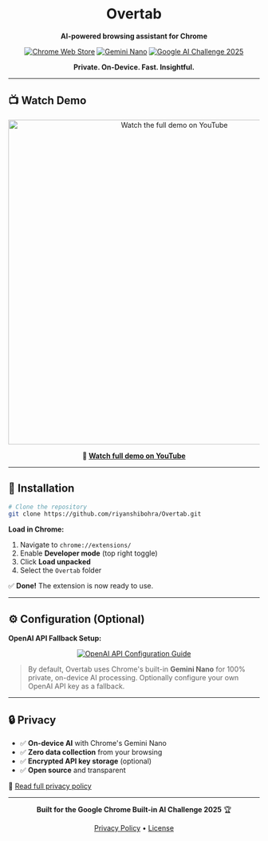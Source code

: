 <div align="center">

# Overtab

**AI-powered browsing assistant for Chrome**

[![Chrome Web Store](https://img.shields.io/badge/Chrome%20Web%20Store-Under%20Review-blue?logo=googlechrome&logoColor=white)](#)
[![Gemini Nano](https://img.shields.io/badge/Gemini%20Nano-Powered-4285F4?logo=google&logoColor=white)](https://developer.chrome.com/docs/ai/built-in)
[![Google AI Challenge 2025](https://img.shields.io/badge/Google%20AI%20Challenge-2025-FF6B6B?logo=google&logoColor=white)](https://developers.google.com/community/chrome-ai-dev-challenge)

**Private. On-Device. Fast. Insightful.**

</div>

---

## 📺 Watch Demo

<p align="center">
  <a href="https://www.youtube.com/watch?v=Wq5pnpnK9r0">
    <img src="https://img.youtube.com/vi/Wq5pnpnK9r0/maxresdefault.jpg" width="650" alt="Watch the full demo on YouTube"/>
  </a>
</p>

<p align="center">
  <strong>🎥 <a href="https://www.youtube.com/watch?v=Wq5pnpnK9r0">Watch full demo on YouTube</a></strong>
</p>

---

## 🚀 Installation

```bash
# Clone the repository
git clone https://github.com/riyanshibohra/Overtab.git
```

**Load in Chrome:**
1. Navigate to `chrome://extensions/`
2. Enable **Developer mode** (top right toggle)
3. Click **Load unpacked**
4. Select the `Overtab` folder

✅ **Done!** The extension is now ready to use.

---

## ⚙️ Configuration (Optional)

**OpenAI API Fallback Setup:**

<p align="center">
  <a href="https://github.com/user-attachments/assets/9ada0501-9fd4-4168-abad-256c4635ce96">
    <img src="https://img.shields.io/badge/📖_Configuration_Guide-blue?style=for-the-badge" alt="OpenAI API Configuration Guide"/>
  </a>
</p>

> By default, Overtab uses Chrome's built-in **Gemini Nano** for 100% private, on-device AI processing. Optionally configure your own OpenAI API key as a fallback.

---

## 🔒 Privacy

- ✅ **On-device AI** with Chrome's Gemini Nano
- ✅ **Zero data collection** from your browsing
- ✅ **Encrypted API key storage** (optional)
- ✅ **Open source** and transparent

📄 [Read full privacy policy](PRIVACY.md)

---

<div align="center">

**Built for the Google Chrome Built-in AI Challenge 2025** 🏆

[Privacy Policy](PRIVACY.md) • [License](LICENSE)

</div>
